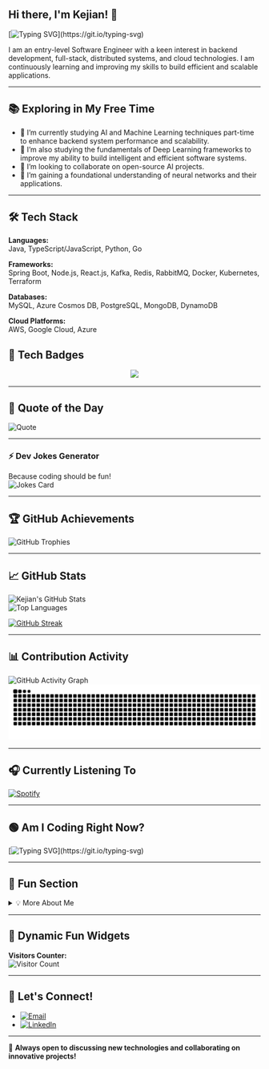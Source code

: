 ## Hi there, I'm Kejian! 👋

[![Typing SVG](https://readme-typing-svg.herokuapp.com?font=Fira+Code&size=22&pause=1000&color=F77D0E&center=false&vCenter=false&width=500&lines=Software+Engineer;Full-Stack+Engineer;Tech+Explorer;)](https://git.io/typing-svg)

I am an entry-level Software Engineer with a keen interest in backend development, full-stack, distributed systems, and cloud technologies. I am continuously learning and improving my skills to build efficient and scalable applications.

---

## 📚 Exploring in My Free Time

- 🔭 I’m currently studying AI and Machine Learning techniques part-time to enhance backend system performance and scalability.
- 🌱 I’m also studying the fundamentals of Deep Learning frameworks to improve my ability to build intelligent and efficient software systems.
- 👯 I’m looking to collaborate on open-source AI projects.
- 🤔 I’m gaining a foundational understanding of neural networks and their applications.

---

## 🛠️ Tech Stack

**Languages:**  
Java, TypeScript/JavaScript, Python, Go

**Frameworks:**  
Spring Boot, Node.js, React.js, Kafka, Redis, RabbitMQ, Docker, Kubernetes, Terraform

**Databases:**  
MySQL, Azure Cosmos DB, PostgreSQL, MongoDB, DynamoDB

**Cloud Platforms:**  
AWS, Google Cloud, Azure

## 🚀 **Tech Badges**

<p align="center">
  <img src="https://skillicons.dev/icons?i=java,typescript,python,go,react,aws,docker,kubernetes,kafka,redis,azure,mysql,linux,postgres,mongodb&theme=dark" />
</p>

---

## 📜 Quote of the Day

![Quote](https://quotes-github-readme.vercel.app/api?type=horizontal&theme=radical)

---

### **⚡️ Dev Jokes Generator**

Because coding should be fun!  
![Jokes Card](https://readme-jokes.vercel.app/api)

---

## 🏆 GitHub Achievements

![GitHub Trophies](https://github-profile-trophy.vercel.app/?username=kejian-tong&theme=radical&no-bg=true&no-frame=true&column=4)

---

## 📈 GitHub Stats

![Kejian's GitHub Stats](https://github-readme-stats.vercel.app/api?username=kejian-tong&show_icons=true&theme=radical)  
![Top Languages](https://github-readme-stats.vercel.app/api/top-langs/?username=kejian-tong&layout=compact&theme=radical)

<!-- ![GitHub Streak](https://github-readme-streak-stats.herokuapp.com/?user=kejian-tong&theme=radical) -->

[![GitHub Streak](https://streak-stats.demolab.com?user=kejian-tong&theme=radical)](https://git.io/streak-stats)

---

## 📊 Contribution Activity

![GitHub Activity Graph](https://github-readme-activity-graph.vercel.app/graph?username=kejian-tong&theme=dracula&area=true&hide_border=true&bg_color=0D1117)  
![Snake animation](https://github.com/kejian-tong/kejian-tong/blob/output/github-contribution-grid-snake.svg)

---

## 🎧 Currently Listening To

[![Spotify](https://novatorem.vercel.app/api/spotify)](https://open.spotify.com/user/31gviwvd7hzl4g6b7waelaoi6j7m)

---

## 🟢 Am I Coding Right Now?

[![Typing SVG](https://readme-typing-svg.herokuapp.com?font=Fira+Code&pause=1000&color=F77D0E&center=true&vCenter=true&width=435&lines=Yes%2C+I+am+coding+right+now!;Or+probably+debugging...;Or+maybe+just+ChatGPTing+error+messages!)](https://git.io/typing-svg)

---

## 🌟 Fun Section

<details>
  <summary>💡 More About Me</summary>

- 🎿 I love hiking and skiing, exploring the great outdoors while staying active.
- 📚 A huge fan of sci-fi novels and anything that challenges imagination!

</details>

---

## 🎉 Dynamic Fun Widgets

**Visitors Counter:**  
![Visitor Count](https://komarev.com/ghpvc/?username=kejian-tong&color=brightgreen)

---

## 💼 Let's Connect!

- [![Email](https://img.shields.io/badge/Email-D14836?style=for-the-badge&logo=gmail&logoColor=white)](mailto:tongcs2021@gmail.com)
- [![LinkedIn](https://img.shields.io/badge/LinkedIn-0077B5?style=for-the-badge&logo=linkedin&logoColor=white)](https://linkedin.com/in/tongoliver)

---

🚀 **Always open to discussing new technologies and collaborating on innovative projects!**

